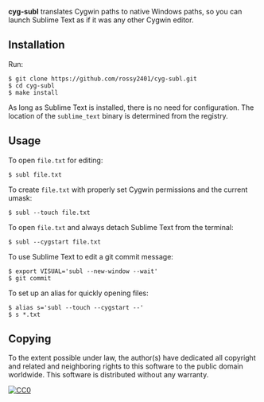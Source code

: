 **cyg-subl** translates Cygwin paths to native Windows paths, so you can launch
Sublime Text as if it was any other Cygwin editor.

Installation
------------

  Run:

    $ git clone https://github.com/rossy2401/cyg-subl.git
    $ cd cyg-subl
    $ make install

  As long as Sublime Text is installed, there is no need for configuration. The
  location of the `sublime_text` binary is determined from the registry.

Usage
-----

  To open `file.txt` for editing:

    $ subl file.txt

  To create `file.txt` with properly set Cygwin permissions and the current
  umask:

    $ subl --touch file.txt

  To open `file.txt` and always detach Sublime Text from the terminal:

    $ subl --cygstart file.txt

  To use Sublime Text to edit a git commit message:

    $ export VISUAL='subl --new-window --wait'
    $ git commit

  To set up an alias for quickly opening files:

    $ alias s='subl --touch --cygstart --'
    $ s *.txt

Copying
-------

To the extent possible under law, the author(s) have dedicated all copyright
and related and neighboring rights to this software to the public domain
worldwide. This software is distributed without any warranty.

[![CC0](http://i.creativecommons.org/p/zero/1.0/80x15.png)](http://creativecommons.org/publicdomain/zero/1.0/)
